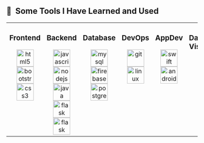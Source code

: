 <h2> 🚀 &nbsp;Some Tools I Have Learned and Used</h2>
<p align="center">

<table>
   <tr>
      <td valign="top" width="35%">
      <h3>Frontend</h3>
      <div align="center">
           <img src="https://cdn.jsdelivr.net/gh/devicons/devicon/icons/html5/html5-original.svg" alt="html5" width="45" height="45"/>
           <img src="https://cdn.jsdelivr.net/gh/devicons/devicon/icons/bootstrap/bootstrap-original.svg" alt="bootstrap" width="45" height="45"/>
           <img src="https://cdn.jsdelivr.net/gh/devicons/devicon/icons/css3/css3-original.svg" alt="css3" width="45" height="45"/> 
      </div>  
      </td>
      <td valign="top" width="35%">
      <h3>Backend</h3>
      <div align="center">
           <img src="https://cdn.jsdelivr.net/gh/devicons/devicon/icons/javascript/javascript-original.svg" alt="javascript" width="45" height="45"/>
           <img src="https://cdn.jsdelivr.net/gh/devicons/devicon/icons/nodejs/nodejs-original.svg" alt="nodejs" width="45" height="45"/>
           <img src="https://cdn.jsdelivr.net/gh/devicons/devicon/icons/java/java-original.svg" alt="java" width="45" height="45"/>
           <img src="https://cdn.jsdelivr.net/gh/devicons/devicon/icons/flask/flask-original-wordmark.svg" alt="flask" width="45" height="45"/>
           <img src="https://cdn.jsdelivr.net/gh/devicons/devicon/icons/spring/spring-original-wordmark.svg" alt="flask" width="45" height="45"/>
      </div>
      </td>
      <td valign="top" width="35%">
      <h3>Database</h3>
      <div align="center">
           <img src="https://cdn.jsdelivr.net/gh/devicons/devicon/icons/mysql/mysql-original-wordmark.svg" alt="mysql" width="45" height="45"/>
           <img src="https://cdn.jsdelivr.net/gh/devicons/devicon/icons/firebase/firebase-plain.svg" alt="firebase" width="45" height="45"/>
           <img src="https://cdn.jsdelivr.net/gh/devicons/devicon/icons/postgresql/postgresql-original-wordmark.svg" alt="postgresql" width="45" height="45"/>
      </div>
      </td>
      <td valign="top" width="35%">
      <h3>DevOps</h3>
      <div align="center">
           <img src="https://cdn.jsdelivr.net/gh/devicons/devicon/icons/git/git-original.svg" alt="git" width="45" height="45"/>
           <img src="https://cdn.jsdelivr.net/gh/devicons/devicon/icons/linux/linux-original.svg" alt="linux" width="45" height="45"/>
      </div>
      </td>
      <td valign="top" width="35%">
      <h3>AppDev</h3>
      <div align="center">
           <img src="https://cdn.jsdelivr.net/gh/devicons/devicon/icons/swift/swift-original.svg" alt="swift" width="45" height="45"/>
           <img src="https://cdn.jsdelivr.net/gh/devicons/devicon/icons/androidstudio/androidstudio-original.svg" alt="androidstudio" width="45" height="45"/>
      </div>
      </td>
      <td valign="top" width="35%">
      <h3>Data/ML/AI/Computer Vision</h3>
      <div align="center">
           <img src="https://cdn.jsdelivr.net/gh/devicons/devicon/icons/scala/scala-original-wordmark.svg" alt="scala" width="45" height="45"/>
           <img src="https://cdn.jsdelivr.net/gh/devicons/devicon/icons/opencv/opencv-original-wordmark.svg" alt="opencv" width="45" height="45"/>
           <img src="https://cdn.jsdelivr.net/gh/devicons/devicon/icons/python/python-original.svg" alt="python" width="45" height="45"/>
      </div>
      </td>
      <td valign="top" width="35%">
      <h3>SysDev/OS</h3>
      <div align="center">    
          <img src="https://cdn.jsdelivr.net/gh/devicons/devicon/icons/c/c-original.svg" alt="c" width="45" height="45"/>
          <img src="https://cdn.jsdelivr.net/gh/devicons/devicon/icons/cplusplus/cplusplus-original.svg" alt="cplusplus" width="45" height="45"/>
      </div>
      </td>
      <td valign="top" width="35%">
      <h3>Editing and Design</h3>
      <div align="center">    
          <img src="https://cdn.jsdelivr.net/gh/devicons/devicon/icons/photoshop/photoshop-plain.svg" alt="photoshop" width="45" height="45"/>
          <img src="https://cdn.jsdelivr.net/gh/devicons/devicon/icons/premierepro/premierepro-original.svg" alt="premierepro" width="45" height="45"/>
          <img src="https://cdn.jsdelivr.net/gh/devicons/devicon/icons/canva/canva-original.svg" alt="canva" width="45" height="45"/>
      </div>
      </td>
   </tr>
   
</table>

          
          
          
          
          
          
          
          
          
          
          
          
          
          
          
  
</p>
